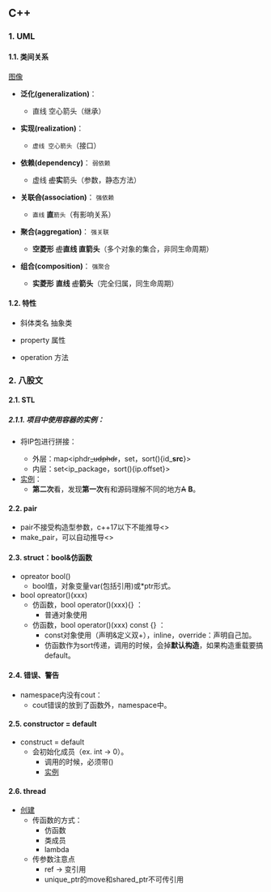 ## C++

### 1. UML

#### 1.1. 类间关系

[图像](../astah/class_uml.asta)

- **泛化(generalization)**：

  - 直线 空心箭头（继承）

- **实现(realization)**：

  - `虚线 空心箭头`（接口）

  

- **依赖(dependency)**：	   `弱依赖`

  - 虚线 ~~虚~~**实**箭头（参数，静态方法）



- **关联~~合~~(association)**：	`强依赖`
  - `直线` **直**`箭头`（有影响关系）	
- **聚合(aggregation)**：      `强关联`
  - **空菱形** ~~虚~~**直线 直箭头**（多个对象的集合，非同生命周期）
- **组合(composition)**：     `强聚合`
  - **实菱形** **直线** ~~虚~~**箭头**（完全归属，同生命周期）

#### 1.2. 特性

- 斜体类名 抽象类

- property 属性

- operation 方法

### 2. 八股文

#### 2.1. STL

##### 2.1.1. 项目中使用容器的实例：

- 将IP包进行拼接<data design>：
  - 外层：map<iphdr~~_udphdr~~，set，sort(){id_**src**}>
  - 内层：set<ip_package，sort(){ip.offset}>
- [实例](../eight_legged_essays/ip_assembly/ip_assembly.sln)：
  - **第二次**看，发现**第一次**有和源码理解不同的地方~~A~~ **B**。

#### 2.2. pair

- pair不接受构造型参数，c++17以下不能推导<>
- make_pair，可以自动推导<>

#### 2.3. struct：bool&仿函数

- opreator bool()
  - bool值，对象变量var(包括引用)或*ptr形式。
- bool opreator()(xxx)
  - 仿函数，bool operator()(xxx){} ：
    - 普通对象使用
  - 仿函数，bool operator()(xxx) const {} ：
    - const对象使用（声明&定义双+），inline，override：声明自己加。
    - 仿函数作为sort传递，调用的时候，会掉**默认构造**，如果构造重载要搞default。

#### 2.4. 错误、警告

- namespace内没有cout：
  - cout错误的放到了函数外，namespace中。

#### 2.5. constructor = default

- construct = default
  - 会初始化成员（ex. int -> 0）。
    - 调用的时候，必须带()
    - [实例](../eight_legged_essays/ip_assembly/constructor.sln)

#### 2.6. thread

- [创建](../eight_legged_essays/muti-thread/muti-thread.sln)
  - 传函数的方式：
    - 仿函数
    - 类成员
    - lambda
  - 传参数注意点
    - ref -> 变引用
    - unique_ptr的move和shared_ptr不可传引用